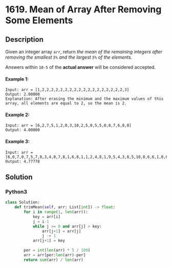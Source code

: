# 1619. Mean of Array After Removing Some Elements


## Description
Given an integer array `arr`, return *the mean of the remaining integers after removing the smallest `5%` and the largest `5%` of the elements.*

Answers within `10-5` of the **actual answer** will be considered accepted.

#### Example 1:
```
Input: arr = [1,2,2,2,2,2,2,2,2,2,2,2,2,2,2,2,2,2,2,3]
Output: 2.00000
Explanation: After erasing the minimum and the maximum values of this array, all elements are equal to 2, so the mean is 2.
```

#### Example 2:
```
Input: arr = [6,2,7,5,1,2,0,3,10,2,5,0,5,5,0,8,7,6,8,0]
Output: 4.00000
```

#### Example 3:
```
Input: arr = [6,0,7,0,7,5,7,8,3,4,0,7,8,1,6,8,1,1,2,4,8,1,9,5,4,3,8,5,10,8,6,6,1,0,6,10,8,2,3,4]
Output: 4.77778
```


## Solution

### Python3
```python
class Solution:
    def trimMean(self, arr: List[int]) -> float:
        for i in range(1, len(arr)):
            key = arr[i]
            j = i-1
            while j >= 0 and arr[j] > key:
                arr[j+1] = arr[j]
                j -= 1
            arr[j+1] = key
        
        per = int(len(arr) * 5 / 100)
        arr = arr[per:len(arr)-per]
        return sum(arr) / len(arr)
```
